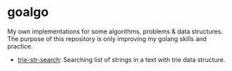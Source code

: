 # goalgo

My own implementations for some algorithms, problems & data structures. The purpose of this repository is only improving my golang skills and practice.


- [trie-str-search](https://github.com/bakyazi/goalgo/tree/main/trie-str-search): Searching list of strings in a text with trie data structure.
